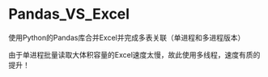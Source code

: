 # Pandas_VS_Excel
使用Python的Pandas库合并Excel并完成多表关联（单进程和多进程版本）

由于单进程批量读取大体积容量的Excel速度太慢，故此使用多线程，速度有质的提升！
